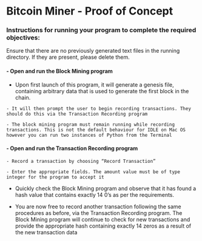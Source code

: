 # Bitcoin Miner - Proof of Concept

### Instructions for running your program to complete the required objectives:

Ensure that there are no previously generated text files in the running directory. If they are present, please delete them.

#### - Open and run the Block Mining program

   - Upon first launch of this program, it will generate a genesis file, containing arbitrary data that is used to generate the first block in the chain.
  
    - It will then prompt the user to begin recording transactions. They should do this via the Transaction Recording program
  
    - The block mining program must remain running while recording transactions. This is not the default behaviour for IDLE on Mac OS however you can run two instances of Python from the Terminal
  
#### - Open and run the Transaction Recording program 
  
    - Record a transaction by choosing “Record Transaction”
  
    - Enter the appropriate fields. The amount value must be of type integer for the program to accept it

- Quickly check the Block Mining program and observe that it has found a hash value that contains exactly 14 0’s as per the requirements.

- You are now free to record another transaction following the same procedures as before, via the Transaction Recording program. The Block Mining program will continue to check for new transactions and provide the appropriate hash containing exactly 14 zeros as a result of the new transaction data

